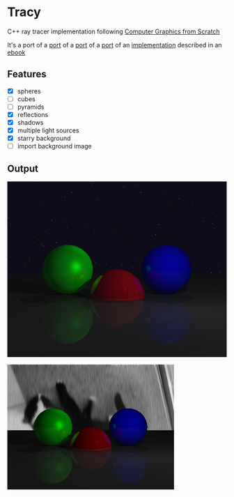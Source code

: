 # Tracy

C++ ray tracer implementation following [Computer Graphics from Scratch](https://gabrielgambetta.com/computer-graphics-from-scratch/)

It's a port of a [port](../../go/tracy) of a [port](../../jvm/src/main/scala/com/muchq/scraphics) of a [port](https://gist.github.com/aaylward/5a0aabd1def217b1f1319a4695429adf) of an [implementation](https://github.com/aaylward/tracer_school) described in an [ebook](https://gabrielgambetta.com/computer-graphics-from-scratch/02-basic-raytracing.html)

## Features
 - [x] spheres
 - [ ] cubes
 - [ ] pyramids
 - [x] reflections
 - [x] shadows
 - [x] multiple light sources
 - [x] starry background
 - [ ] import background image

## Output

![image](output/output.png)

![overlay](output/overlay.png)
